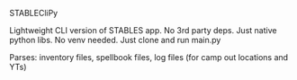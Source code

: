 STABLECliPy

Lightweight CLI version of STABLES app. No 3rd party deps. Just native python libs. No venv needed. Just clone and run main.py


Parses: inventory files, spellbook files, log files (for camp out locations and YTs)
